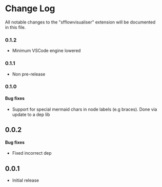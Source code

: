 # Change Log

All notable changes to the "sfflowvisualiser" extension will be documented in this file.


### 0.1.2

- Minimum VSCode engine lowered


### 0.1.1

- Non pre-release


### 0.1.0

#### Bug fixes
- Support for special mermaid chars in node labels (e.g braces). Done via update to a dep lib


## 0.0.2

#### Bug fixes
- Fixed incorrect dep

## 0.0.1

- Initial release